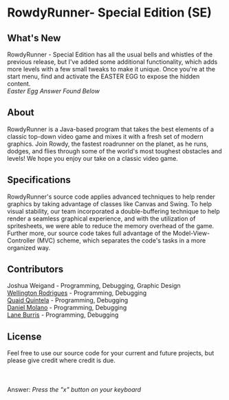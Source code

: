 # RowdyRunner- Special Edition (SE)
## What's New
RowdyRunner - Special Edition has all the usual bells and whistles of the previous release, but I've added some additional functionality, which adds more levels with a few small tweaks to make it unique. Once you're at the start menu, find and activate the EASTER EGG to expose the hidden content.<br/>*Easter Egg Answer Found Below*

## About
RowdyRunner is a Java-based program that takes the best elements of a classic top-down video game and mixes it with a fresh set of modern graphics. Join Rowdy, the fastest roadrunner on the planet, as he runs, dodges, and flies through some of the world's most toughest obstacles and levels! We hope you enjoy our take on a classic video game.

## Specifications
  RowdyRunner's source code applies advanced techniques to help render graphics by taking advantage of classes like Canvas and Swing. To help visual stability, our team incorporated a double-buffering technique to help render a seamless graphical experience, and with the utilization of spritesheets, we were able to reduce the memory overhead of the game. Further more, our source code takes full advantage of the Model-View-Controller (MVC) scheme, which separates the code's tasks in a more organized way.

## Contributors 
Joshua Weigand - Programming, Debugging, Graphic Design<br/>
[Wellington Rodrigues](https://github.com/wellingtonbrusa) - Programming, Debugging<br/>
[Quaid Quintela](https://github.com/whispican) - Programming, Debugging<br/>
[Daniel Molano](https://github.com/danielwero) - Programming, Debugging<br/>
[Lane Burris](https://github.com/tlburris3) - Programming, Debugging<br/>

## License
Feel free to use our source code for your current and future projects, but please give credit where credit is due.
<br/><br/><br/><br/>
Answer: *Press the "x" button on your keyboard*
